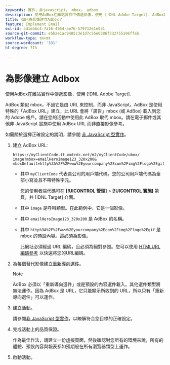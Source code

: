 ```yaml
---
keywords: 實作，非javascript， mbox， adbox
description: 使用AdBox在離站實作中傳遞影像，使用 [!DNL Adobe Target]. AdBox類似於mbox，但由URL而非JavaScript控制。
title: 如何為影像建立Adbox？
feature: Implement Email
exl-id: ad1eb6c4-7a16-4054-ae76-57971261e931
source-git-commit: e5bae1ac9485c3e1d7c55e6386f332755196ffab
workflow-type: tm+mt
source-wordcount: '331'
ht-degree: 71%

---
```


# 為影像建立 Adbox

使用AdBox在離站實作中傳遞影像，使用 [!DNL Adobe Target].

AdBox 類似 mbox，不過它是由 URL 來控制，而非 JavaScript。AdBox 是使用特殊的「AdBox URL」建立，此 URL 會將「廣告」mbox (或 AdBox) 載入到您的 Adobe 帳戶。請在您的活動中使用此 AdBox 取代 mbox。請在電子郵件或其他非 JavaScript 實施中使用 AdBox URL 而非直接影像參考。

如需關於選擇正確設定的說明，請參閱 [非 JavaScript 型實作](/help/dev/implement/email/overview.md)。

1. 建立 AdBox URL:

   ```
   https://myClientCode.tt.omtrdc.net/m2/myClientCode/ubox/
   image?mbox=emailHeroImage123_320x200&
   mboxDefault=http%3A%2F%2Fwww%2Eyourcompany%2Ecom%2Fimg%2Flogo%2Egif
   ```

   * 其中 `myClientCode` 代表貴公司的用戶端代碼。您的公司用戶端代碼為全部小寫並且不帶特殊字元。

     您的使用者端代碼可在 **[!UICONTROL 管理]** > **[!UICONTROL 實施]** 第頁，共 [!DNL Target] 介面。

   * 其中 `image` 是呼叫類型。在此範例中，它是一個影像。

   * 其中 `emailHeroImage123_320x200` 是 AdBox 的名稱。

   * 其中 `http%3A%2F%2Fwww%2Eyourcompany%2Ecom%2Fimg%2Flogo%2Egif` 是 mbox 的預設內容。這必須為影像。

     此網址必須經過 URL 編碼，且必須為絕對參照。您可以使用 [HTMLURL編碼參考](https://www.w3schools.com/tags/ref_urlencode.asp) 以快速將您的URL編碼。

1. 為每個替代影像建立[重新導向選件](https://experienceleague.adobe.com/docs/target/using/experiences/offers/offer-redirect.html)。

   >[!NOTE]
   >
   >AdBox 必須以「重新導向選件」或是預設的內容選件載入。其他選件類型將無法運作。因為 AdBox 是 URL，它只能顯示所收到的 URL，所以只有「重新導向選件」可以運作。

1. 建立活動。

   請參閱[非 JavaScript 型實作](/help/dev/implement/email/overview.md)，以瞭解符合您目標的正確設定。

1. 完成活動上的品質保證。

   作為最佳作法，請建立一份虛擬頁面，然後確認對您所有的環境來說，所有的體驗、預設內容與報表都如預期般在所有瀏覽器類型上運作。

1. 啟動活動。
